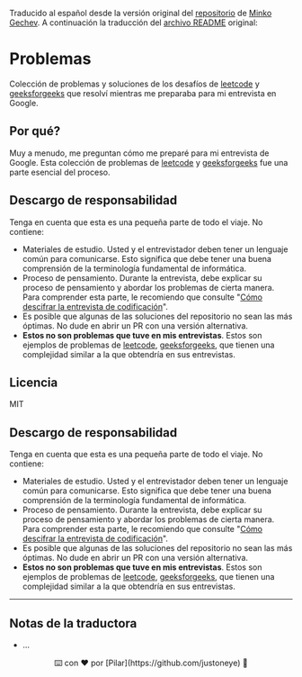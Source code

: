 Traducido al español desde la versión original del [repositorio](https://github.com/mgechev/google-interview-preparation-problems/) de [Minko Gechev](https://github.com/mgechev). A continuación la traducción del [archivo README](https://github.com/mgechev/google-interview-preparation-problems#readme) original:

# Problemas

Colección de problemas y soluciones de los desafíos de [leetcode](https://leetcode.com/) y [geeksforgeeks](https://www.geeksforgeeks.org/) que resolví mientras me preparaba para mi entrevista en Google.

## Por qué?

Muy a menudo, me preguntan cómo me preparé para mi entrevista de Google. Esta colección de problemas de [leetcode](https://leetcode.com/) y [geeksforgeeks](https://www.geeksforgeeks.org/) fue una parte esencial del proceso.

## Descargo de responsabilidad

Tenga en cuenta que esta es una pequeña parte de todo el viaje. No contiene:

- Materiales de estudio. Usted y el entrevistador deben tener un lenguaje común para comunicarse. Esto significa que debe tener una buena comprensión de la terminología fundamental de informática.
- Proceso de pensamiento. Durante la entrevista, debe explicar su proceso de pensamiento y abordar los problemas de cierta manera. Para comprender esta parte, le recomiendo que consulte "[Cómo descifrar la entrevista de codificación](https://www.amazon.com/Cracking-Coding-Interview-Programming-Questions/dp/098478280X)".
- Es posible que algunas de las soluciones del repositorio no sean las más óptimas. No dude en abrir un PR con una versión alternativa.
- **Estos no son problemas que tuve en mis entrevistas**. Estos son ejemplos de problemas de [leetcode](https://leetcode.com), [geeksforgeeks](https://www.geeksforgeeks.org/), que tienen una complejidad similar a la que obtendría en sus entrevistas.

## Licencia

MIT


## Descargo de responsabilidad

Tenga en cuenta que esta es una pequeña parte de todo el viaje. No contiene:

- Materiales de estudio. Usted y el entrevistador deben tener un lenguaje común para comunicarse. Esto significa que debe tener una buena comprensión de la terminología fundamental de informática.
- Proceso de pensamiento. Durante la entrevista, debe explicar su proceso de pensamiento y abordar los problemas de cierta manera. Para comprender esta parte, le recomiendo que consulte "[Cómo descifrar la entrevista de codificación](https://www.amazon.com/Cracking-Coding-Interview-Programming-Questions/dp/098478280X)".
- Es posible que algunas de las soluciones del repositorio no sean las más óptimas. No dude en abrir un PR con una versión alternativa.
- **Estos no son problemas que tuve en mis entrevistas**. Estos son ejemplos de problemas de [leetcode](https://leetcode.com), [geeksforgeeks](https://www.geeksforgeeks.org/), que tienen una complejidad similar a la que obtendría en sus entrevistas.


---

## Notas de la traductora

- ...


<center>⌨️ con ❤️ por [Pilar](https://github.com/justoneye) 🦚</center> 
